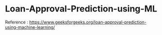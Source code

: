 # Loan-Approval-Prediction-using-ML

Reference : https://www.geeksforgeeks.org/loan-approval-prediction-using-machine-learning/
